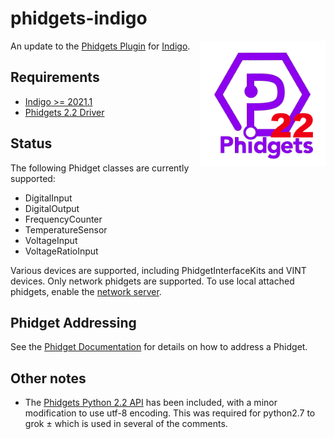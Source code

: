 
# phidgets-indigo

<img src="./Phidgets22.indigoPlugin/Contents/Resources/icon.png" width="200" height="200" alt="[Phidget22 logo]" align="right"/>

An update to the [Phidgets Plugin](https://www.indigodomo.com/pluginstore/76/)
for [Indigo](https://www.indigodomo.com/).

## Requirements

- [Indigo >= 2021.1](https://www.indigodomo.com)
- [Phidgets 2.2 Driver](https://www.phidgets.com/docs/OS_-_macOS)

## Status

The following Phidget classes are currently supported:
* DigitalInput
* DigitalOutput
* FrequencyCounter
* TemperatureSensor
* VoltageInput
* VoltageRatioInput

Various devices are supported, including PhidgetInterfaceKits and VINT devices.
Only network phidgets are supported. To use local attached phidgets, enable the [network server](https://www.phidgets.com/docs/Phidget_Network_Server).

## Phidget Addressing

See the [Phidget Documentation](https://www.phidgets.com/docs/Addressing_Phidgets]) for details on how to address a Phidget.

## Other notes

- The [Phidgets Python 2.2 API](https://www.phidgets.com/docs/Language_-_Python) has been included, with a minor modification to use utf-8 encoding. This was required for python2.7 to grok ± which is used in several of the comments.
